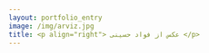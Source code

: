 ```yaml
---
layout: portfolio_entry
image: /img/arviz.jpg
title: <p align="right"> عکس از فواد حسینی </p>
---
```

<p align="right"> </p>